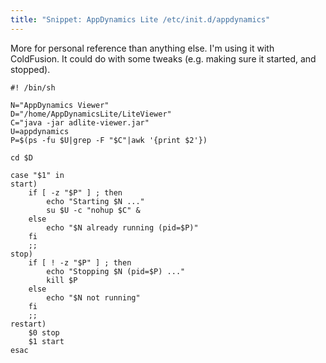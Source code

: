 ```yaml
---
title: "Snippet: AppDynamics Lite /etc/init.d/appdynamics"
---
```

<p>More for personal reference than anything else. I'm using it with ColdFusion. It could do with some tweaks (e.g. making sure it started, and stopped).</p>

	#! /bin/sh
	
	N="AppDynamics Viewer"
	D="/home/AppDynamicsLite/LiteViewer"
	C="java -jar adlite-viewer.jar"
	U=appdynamics
	P=$(ps -fu $U|grep -F "$C"|awk '{print $2'})
	
	cd $D
	
	case "$1" in
	start)
		if [ -z "$P" ] ; then 
			echo "Starting $N ..."
			su $U -c "nohup $C" &
		else 
			echo "$N already running (pid=$P)"
		fi
		;;
	stop)
		if [ ! -z "$P" ] ; then 
			echo "Stopping $N (pid=$P) ..."
			kill $P
		else 
			echo "$N not running"
		fi
		;;
	restart)
		$0 stop
		$1 start
	esac
